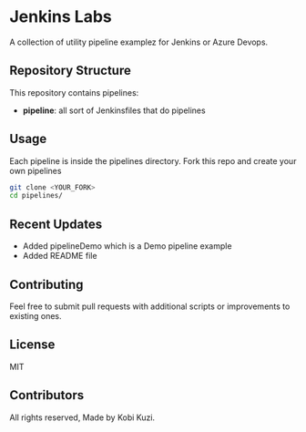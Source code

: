 # Jenkins Labs

A collection of utility pipeline examplez for Jenkins or Azure Devops.

## Repository Structure

This repository contains pipelines:

- **pipeline**: all sort of Jenkinsfiles that do pipelines



## Usage

Each pipeline is inside the pipelines directory. Fork this repo and create your own pipelines

```bash
git clone <YOUR_FORK>
cd pipelines/
```

## Recent Updates

- Added pipelineDemo which is a Demo pipeline example
- Added README file

## Contributing

Feel free to submit pull requests with additional scripts or improvements to existing ones.

## License
MIT

## Contributors
All rights reserved,
Made by Kobi Kuzi.